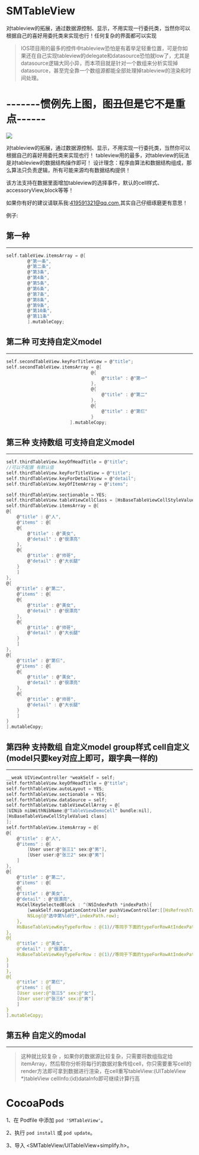 # SMTableView
对tableview的拓展，通过数据源控制、显示，不用实现一行委托类，当然你可以根据自己的喜好用委托类来实现也行！任何复杂的界面都可以实现


 >IOS项目用的最多的控件中tableview恐怕是有着举足轻重位置，可是你如果还在自己实现tableview的delegate和datasource恐怕就low了，尤其是datasource逻辑大同小异，而本项目就是针对一个数组来分析实现掉datasource，甚至完全靠一个数组源都能全部处理掉tableview的渲染和时间处理。


# -------惯例先上图，图丑但是它不是重点------

![](https://github.com/wangjindong/SMTableView/blob/master/tableview.gif)

对tableview的拓展，通过数据源控制、显示，不用实现一行委托类，当然你可以根据自己的喜好用委托类来实现也行！
tableview用的最多，对tableview的玩法是对tableview的数据结构操作即可！
设计理念：程序由算法和数据结构组成，那么算法只负责逻辑，所有可能来源均有数据结构提供！

该方法支持在数据里面增加tableview的选择事件，默认的cell样式、accessoryView,block等等！


如果你有好的建议请联系我:419591321@qq.com,其实自己仔细琢磨更有意思！

例子:

 ## 第一种
----------------------------------- 
```c
self.tableView.itemsArray = @[
        @"第一条",
        @"第二条",
        @"第3条",
        @"第4条",
        @"第5条",
        @"第6条",
        @"第7条",
        @"第8条",
        @"第9条",
        @"第10条",
        @"第11条"
        ].mutableCopy;
```
## 第二种 可支持自定义model
-----------------------------------
```c
self.secondTableView.keyForTitleView = @"title";
self.secondTableView.itemsArray = @[
                                @{
                                    @"title" : @"第一"
                                },
                                @{
                                    @"title" : @"第二"
                                },
                                @{
                                    @"title" : @"第仨"
                                }
                        ].mutableCopy;
```

## 第三种 支持数组 可支持自定义model
-----------------------------------
```c
self.thirdTableView.keyOfHeadTitle = @"title";
//可以不配置 有默认值
self.thirdTableView.keyForTitleView = @"title";
self.thirdTableView.keyForDetailView = @"detail";
self.thirdTableView.keyOfItemArray = @"items";

self.thirdTableView.sectionable = YES;
self.thirdTableView.tableViewCellClass = [HsBaseTableViewCellStyleValue1 class];
self.thirdTableView.itemsArray = @[
@{
    @"title" : @"人",
    @"items" : @[
    @{
        @"title" : @"美女",
        @"detail" : @"很漂亮"
    },
    @{
        @"title" : @"帅哥",
        @"detail" : @"大长腿"
    }
    ]
},
@{
    @"title" : @"第二",
    @"items" : @[
    @{
        @"title" : @"美女",
        @"detail" : @"很漂亮"
    },
    @{
        @"title" : @"帅哥",
        @"detail" : @"大长腿"
    }
    ]
},
@{
    @"title" : @"第仨",
    @"items" : @[
    @{
        @"title" : @"美女",
        @"detail" : @"很漂亮"
    },
    @{
        @"title" : @"帅哥",
        @"detail" : @"大长腿"
    }
    ]
}
].mutableCopy;
```

        
## 第四种 支持数组 自定义model group样式 cell自定义(model只要key对应上即可，跟字典一样的)
-----------------------------------
```c
__weak UIViewController *weakSelf = self;
self.forthTableView.keyOfHeadTitle = @"title";
self.forthTableView.autoLayout = YES;
self.forthTableView.sectionable = YES;
self.forthTableView.dataSource = self;
self.forthTableView.tableViewCellArray = @[
[UINib nibWithNibName:@"TableViewDemoCell" bundle:nil],
[HsBaseTableViewCellStyleValue1 class]
];
self.forthTableView.itemsArray = @[
@{
    @"title" : @"人",
    @"items" : @[
        [User user:@"张三1" sex:@"男"],
        [User user:@"张三2" sex:@"男"]
    ]
},
@{
    @"title" : @"第二",
    @"items" : @[
    @{
    @"title" : @"美女",
    @"detail" : @"很漂亮",
    HsCellKeySelectedBlock : ^(NSIndexPath *indexPath){
        [weakSelf.navigationController pushViewController:[[HsRefreshTableViewController alloc] init] animated:YES];
        NSLog(@"选中第%ld行",indexPath.row);
    },
    HsBaseTableViewKeyTypeForRow : @(1)//等同于下面的typeForRowAtIndexPath委托方法
},
@{
    @"title" : @"美女",
    @"detail" : @"很漂亮",
    HsBaseTableViewKeyTypeForRow : @(1)//等同于下面的typeForRowAtIndexPath委托方法
}
]
},
@{
    @"title" : @"第仨",
    @"items" : @[
    [User user:@"张三5" sex:@"女"],
    [User user:@"张三6" sex:@"男"]
    ]
}
].mutableCopy;
```
## 第五种 自定义的modal 
-----------------------------------

 >这种就比较复杂 ，如果你的数据源比较复杂，只需要将数组指定给itemArray，然后帮你分析将每行的数据对象传给cell，你只需要重写cell的render方法即可拿到数据进行渲染，在cell重写tableView:(UITableView *)tableView cellInfo:(id)dataInfo即可继续计算行高
 

# CocoaPods

1、在 Podfile 中添加 `pod 'SMTableView'`。

2、执行 `pod install` 或 `pod update`。

3、导入 \<SMTableView/UITableiView+simplify.h\>。
